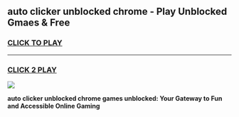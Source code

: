 
## auto clicker unblocked chrome - Play Unblocked Gmaes & Free
<h3>
<a href="https://news.freeplayer.one?title=auto_clicker_unblocked_chrome&ref=16F">CLICK TO PLAY</a></h3>
<hr>

<h3>
<a href="https://news.freeplayer.one?title=auto_clicker_unblocked_chrome&ref=16F">CLICK 2 PLAY</a>
  
</h3>

<a href="https://news.freeplayer.one?title=auto_clicker_unblocked_chrome&ref=16F/"><img src="https://clearcache.store/games.png"></a>


**auto clicker unblocked chrome games unblocked: Your Gateway to Fun and Accessible Online Gaming**
